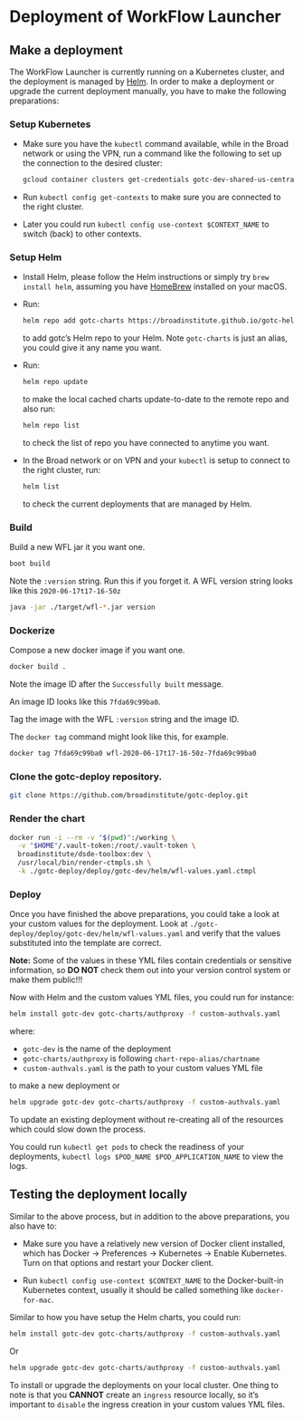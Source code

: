 # Deployment of WorkFlow Launcher

## Make a deployment

The WorkFlow Launcher is currently running on a Kubernetes cluster,
and the deployment is managed by [Helm](https://helm.sh/docs/intro/install/).
In order to make a deployment or upgrade the current deployment manually,
you have to make the following preparations:

### Setup Kubernetes

- Make sure you have the `kubectl` command available,
  while in the Broad network or using the VPN,
  run a command like the following
  to set up the connection to the desired cluster:

  ```bash
  gcloud container clusters get-credentials gotc-dev-shared-us-central1-a --zone us-central1-a --project broad-gotc-dev
  ```

- Run `kubectl config get-contexts` to make sure you are connected
  to the right cluster.

- Later you could run `kubectl config use-context $CONTEXT_NAME`
  to switch (back) to other contexts.

### Setup Helm

- Install Helm,
  please follow the Helm instructions
  or simply try `brew install helm`,
  assuming you have [HomeBrew](https://brew.sh/)
  installed on your macOS.

- Run:

  ```bash
  helm repo add gotc-charts https://broadinstitute.github.io/gotc-helm-repo/
  ```
  to add gotc’s Helm repo to your Helm.
  Note `gotc-charts` is just an alias, you could give it any name you want.

- Run:

  ```bash
  helm repo update
  ```
  to make the local cached charts update-to-date
  to the remote repo and also run:

  ```bash
  helm repo list
  ```
  to check the list of repo you have connected to anytime you want.

- In the Broad network or on VPN and your `kubectl`
  is setup to connect to the right cluster,  run:

  ```bash
  helm list
  ```
  to check the current deployments that are managed by Helm.

### Build

Build a new WFL jar it you want one.

```bash
boot build
```

Note the `:version` string.
Run this if you forget it.
A WFL version string looks like this `2020-06-17t17-16-50z`

``` bash
java -jar ./target/wfl-*.jar version
```

### Dockerize

Compose a new docker image if you want one.

```bash
docker build .
```

Note the image ID after the `Successfully built` message.

An image ID looks like this `7fda69c99ba0`.

Tag the image with the WFL `:version` string and the image ID.

The `docker tag` command might look like this,
for example.

``` bash
docker tag 7fda69c99ba0 wfl-2020-06-17t17-16-50z-7fda69c99ba0
```

### Clone the gotc-deploy repository.

``` bash
git clone https://github.com/broadinstitute/gotc-deploy.git
```

### Render the chart

``` bash
docker run -i --rm -v "$(pwd)":/working \
  -v "$HOME"/.vault-token:/root/.vault-token \
  broadinstitute/dsde-toolbox:dev \
  /usr/local/bin/render-ctmpls.sh \
  -k ./gotc-deploy/deploy/gotc-dev/helm/wfl-values.yaml.ctmpl
```

### Deploy

Once you have finished the above preparations,
you could take a look at your custom values for the deployment.
Look at `./gotc-deploy/deploy/gotc-dev/helm/wfl-values.yaml`
and verify that the values
substituted into the template are correct.

**Note:**
Some of the values in these YML files
contain credentials or sensitive information,
so **DO NOT** check them out
into your version control system or make them public!!!

Now with Helm and the custom values YML files,
you could run for instance:

```bash
helm install gotc-dev gotc-charts/authproxy -f custom-authvals.yaml
```
where:

- `gotc-dev` is the name of the deployment
- `gotc-charts/authproxy` is following `chart-repo-alias/chartname`
- `custom-authvals.yaml` is the path to your custom values YML file

to make a new deployment or

```bash
helm upgrade gotc-dev gotc-charts/authproxy -f custom-authvals.yaml
```

To update an existing deployment
without re-creating all of the resources
which could slow down the process.

You could run `kubectl get pods`
to check the readiness of your deployments,
`kubectl logs $POD_NAME $POD_APPLICATION_NAME` to view the logs.

## Testing the deployment locally

Similar to the above process,
but in addition to the above preparations,
you also have to:

- Make sure you have a relatively new version of Docker client installed,
  which has Docker -> Preferences -> Kubernetes -> Enable Kubernetes.
  Turn on that options and restart your Docker client.

- Run `kubectl config use-context $CONTEXT_NAME`
  to the Docker-built-in Kubernetes context,
  usually it should be called something like `docker-for-mac`.

Similar to how you have setup the Helm charts, you could run:

```bash
helm install gotc-dev gotc-charts/authproxy -f custom-authvals.yaml
```

Or

```bash
helm upgrade gotc-dev gotc-charts/authproxy -f custom-authvals.yaml
```

To install or upgrade the deployments on your local cluster.
One thing to note is that you **CANNOT** create
an `ingress` resource locally,
so it’s important to `disable` the ingress creation
in your custom values YML files.
